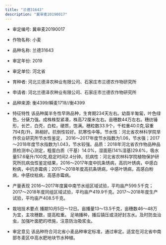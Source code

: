 ```yaml
---
title: "兰德31643"
description: "冀审麦20190017"
---
```

* 审定编号:  冀审麦20190017

*  作物名称:  小麦

*  品种名称:  兰德31643

*  审定年份:  2019

*  审定单位:  河北省

* 育种者:  河北兰德泽农种业有限公司、石家庄市兰德农作物研究所

*  申请者:  河北兰德泽农种业有限公司、石家庄市兰德农作物研究所

*  品种来源:  衡4399/瞬麦1718//衡4399

*  特征特性
该品种属半冬性早熟品种，生育期234天左右。幼苗半匍匐，叶色绿色，分蘖力强。成株株型紧凑，株高72厘米左右。亩穗数44万左右。穗纺锤形，长芒，白壳，白粒，硬质，饱满。穗粒数33.9个，千粒重40.0克,容重794克/升。熟相好。抗倒性较好。抗寒性中等。节水性：河北省农林科学院旱作农业研究所节水性鉴定， 2016～2017年度节水指数为1.06，节水强；2017～2018年度节水指数为1.043，节水较强。品质：2018年河北省农作物品种品质检测中心测定，粗蛋白质（干基）14.0%，湿面筋(14%湿基)29.6%，吸水量57.6毫升/100克,稳定时间2.4分钟。抗病性：河北省农林科学院植物保护研究所抗病虫性鉴定结果，2016～2017年度中抗条锈病，高抗叶锈病，中感白粉病，中抗赤霉病；2017～2018年度高抗条锈病，中感叶锈病，高感白粉病，中感纹枯病，高感赤霉病。 

*  产量表现
2016～2017年度冀中南节水组区域试验，平均亩产599.5千克；2017～2018年度同组区域试验，平均亩产419.9千克。2017～2018年度生产试验，平均亩产408.5千克。

*  栽培技术要点
播期10月5日～12日。亩播量13～13.5千克，亩穗数46～48万为宜，主攻穗数，提高粒重。 足墒播种，播后镇压或浇好封冻水。及时防虫治虫，加强叶面肥的喷施，注意防治吸浆虫。 

*  审定意见
该品种符合河北省小麦品种审定标准，通过审定。适宜在河北省中南部冬麦区中高水肥地块节水种植。
